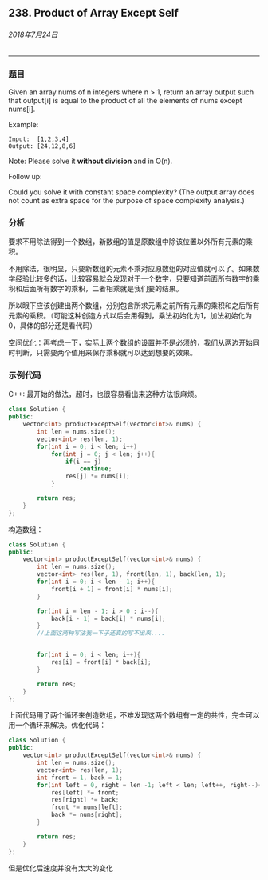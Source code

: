 ## 238. Product of Array Except Self
###### 2018年7月24日
***
### 题目
Given an array nums of n integers where n > 1,  return an array output such that output[i] is equal to the product of all the elements of nums except nums[i].

Example:
```
Input:  [1,2,3,4]
Output: [24,12,8,6]
```
Note: Please solve it **without division** and in O(n).

Follow up:

Could you solve it with constant space complexity? (The output array does not count as extra space for the purpose of space complexity analysis.)

### 分析
要求不用除法得到一个数组，新数组的值是原数组中除该位置以外所有元素的乘积。

不用除法，很明显，只要新数组的元素不乘对应原数组的对应值就可以了。如果数学经验比较多的话，比较容易就会发现对于一个数字，只要知道前面所有数字的乘积和后面所有数字的乘积，二者相乘就是我们要的结果。

所以眼下应该创建出两个数组，分别包含所求元素之前所有元素的乘积和之后所有元素的乘积。（可能这种创造方式以后会用得到，乘法初始化为1，加法初始化为0，具体的部分还是看代码）

空间优化：再考虑一下，实际上两个数组的设置并不是必须的，我们从两边开始同时判断，只需要两个值用来保存乘积就可以达到想要的效果。

### 示例代码
C++:
最开始的做法，超时，也很容易看出来这种方法很麻烦。
```cpp
class Solution {
public:
    vector<int> productExceptSelf(vector<int>& nums) {
        int len = nums.size();
        vector<int> res(len, 1);
        for(int i = 0; i < len; i++)
            for(int j = 0; j < len; j++){
                if(i == j)
                    continue;
                res[j] *= nums[i];
            }

        return res;
    }
};
```

构造数组：
```cpp
class Solution {
public:
    vector<int> productExceptSelf(vector<int>& nums) {
        int len = nums.size();
        vector<int> res(len, 1), front(len, 1), back(len, 1);
        for(int i = 0; i < len - 1; i++){
            front[i + 1] = front[i] * nums[i];
        }

        for(int i = len - 1; i > 0 ; i--){
            back[i - 1] = back[i] * nums[i];
        }
        //上面这两种写法我一下子还真的写不出来....


        for(int i = 0; i < len; i++){
            res[i] = front[i] * back[i];
        }

        return res;
    }
};
```
上面代码用了两个循环来创造数组，不难发现这两个数组有一定的共性，完全可以用一个循环来解决。优化代码：
```cpp
class Solution {
public:
    vector<int> productExceptSelf(vector<int>& nums) {
        int len = nums.size();
        vector<int> res(len, 1);
        int front = 1, back = 1;
        for(int left = 0, right = len -1; left < len; left++, right--){
            res[left] *= front;
            res[right] *= back;
            front *= nums[left];
            back *= nums[right];
        }

        return res;
    }
};
```
但是优化后速度并没有太大的变化
